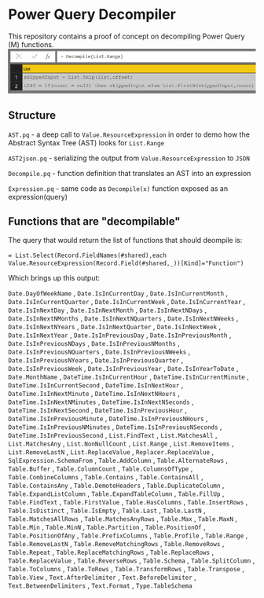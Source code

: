 # Power Query Decompiler
This repository contains a proof of concept on decompiling Power Query (M) functions.
![Output](img/DecompileCall.PNG "Output")

## Structure

`AST.pq` - a deep call to `Value.ResourceExpression` in order to demo how the Abstract Syntax Tree (AST) looks for  `List.Range` 

`AST2json.pq` - serializing the output from `Value.ResourceExpression` to `JSON` 

`Decompile.pq` - function definition that translates an AST into an expression

`Expression.pq` - same code as `Decompile(x)` function exposed as an expression(query)

## Functions that are "decompilable"

The query that would return the list of functions that should deompile is:
```
= List.Select(Record.FieldNames(#shared),each Value.ResourceExpression(Record.Field(#shared,_))[Kind]="Function")
```
Which brings up this output:

`Date.DayOfWeekName` , `Date.IsInCurrentDay` , `Date.IsInCurrentMonth` , `Date.IsInCurrentQuarter` , `Date.IsInCurrentWeek` , `Date.IsInCurrentYear` , `Date.IsInNextDay` , `Date.IsInNextMonth` , `Date.IsInNextNDays` , `Date.IsInNextNMonths` , `Date.IsInNextNQuarters` , `Date.IsInNextNWeeks` , `Date.IsInNextNYears` , `Date.IsInNextQuarter` , `Date.IsInNextWeek` , `Date.IsInNextYear` , `Date.IsInPreviousDay` , `Date.IsInPreviousMonth` , `Date.IsInPreviousNDays` , `Date.IsInPreviousNMonths` , `Date.IsInPreviousNQuarters` , `Date.IsInPreviousNWeeks` , `Date.IsInPreviousNYears` , `Date.IsInPreviousQuarter` , `Date.IsInPreviousWeek` , `Date.IsInPreviousYear` , `Date.IsInYearToDate` , `Date.MonthName` , `DateTime.IsInCurrentHour` , `DateTime.IsInCurrentMinute` , `DateTime.IsInCurrentSecond` , `DateTime.IsInNextHour` , `DateTime.IsInNextMinute` , `DateTime.IsInNextNHours` , `DateTime.IsInNextNMinutes` , `DateTime.IsInNextNSeconds` , `DateTime.IsInNextSecond` , `DateTime.IsInPreviousHour` , `DateTime.IsInPreviousMinute` , `DateTime.IsInPreviousNHours` , `DateTime.IsInPreviousNMinutes` , `DateTime.IsInPreviousNSeconds` , `DateTime.IsInPreviousSecond` , `List.FindText` , `List.MatchesAll` , `List.MatchesAny` , `List.NonNullCount` , `List.Range` , `List.RemoveItems` , `List.RemoveLastN` , `List.ReplaceValue` , `Replacer.ReplaceValue` , `SqlExpression.SchemaFrom` , `Table.AddColumn` , `Table.AlternateRows` , `Table.Buffer` , `Table.ColumnCount` , `Table.ColumnsOfType` , `Table.CombineColumns` , `Table.Contains` , `Table.ContainsAll` , `Table.ContainsAny` , `Table.DemoteHeaders` , `Table.DuplicateColumn` , `Table.ExpandListColumn` , `Table.ExpandTableColumn` , `Table.FillUp` , `Table.FindText` , `Table.FirstValue` , `Table.HasColumns` , `Table.InsertRows` , `Table.IsDistinct` , `Table.IsEmpty` , `Table.Last` , `Table.LastN` , `Table.MatchesAllRows` , `Table.MatchesAnyRows` , `Table.Max` , `Table.MaxN` , `Table.Min` , `Table.MinN` , `Table.Partition` , `Table.PositionOf` , `Table.PositionOfAny` , `Table.PrefixColumns` , `Table.Profile` , `Table.Range` , `Table.RemoveLastN` , `Table.RemoveMatchingRows` , `Table.RemoveRows` , `Table.Repeat` , `Table.ReplaceMatchingRows` , `Table.ReplaceRows` , `Table.ReplaceValue` , `Table.ReverseRows` , `Table.Schema` , `Table.SplitColumn` , `Table.ToColumns` , `Table.ToRows` , `Table.TransformRows` , `Table.Transpose` , `Table.View` , `Text.AfterDelimiter` , `Text.BeforeDelimiter` , `Text.BetweenDelimiters` , `Text.Format` , `Type.TableSchema`